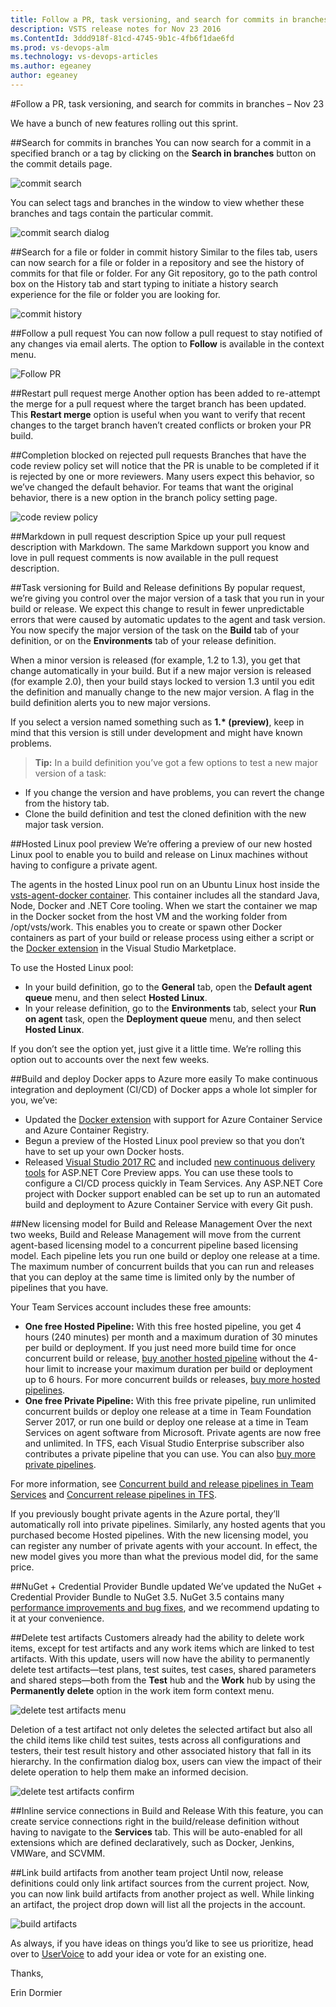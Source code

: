 ```yaml
---
title: Follow a PR, task versioning, and search for commits in branches – Nov 23
description: VSTS release notes for Nov 23 2016
ms.ContentId: 3ddd918f-81cd-4745-9b1c-4fb6f1dae6fd
ms.prod: vs-devops-alm
ms.technology: vs-devops-articles
ms.author: egeaney
author: egeaney
---
```


#Follow a PR, task versioning, and search for commits in branches – Nov 23

We have a bunch of new features rolling out this sprint.

##Search for commits in branches
You can now search for a commit in a specified branch or a tag by clicking on the __Search in branches__ button on the commit details page.

![commit search](_img/11_23_03.png)

You can select tags and branches in the window to view whether these branches and tags contain the particular commit.

![commit search dialog](_img/11_23_04.png)

##Search for a file or folder in commit history
Similar to the files tab, users can now search for a file or folder in a repository and see the history of commits for that file or folder. For any Git repository, go to the path control box on the History tab and start typing to initiate a history search experience for the file or folder you are looking for.

![commit history](_img/11_23_06.png)

##Follow a pull request
You can now follow a pull request to stay notified of any changes via email alerts. The option to __Follow__ is available in the context menu.

![Follow PR](_img/11_23_01.png)

##Restart pull request merge
Another option has been added to re-attempt the merge for a pull request where the target branch has been updated. This __Restart merge__ option is useful when you want to verify that recent changes to the target branch haven’t created conflicts or broken your PR build.

##Completion blocked on rejected pull requests
Branches that have the code review policy set will notice that the PR is unable to be completed if it is rejected by one or more reviewers. Many users expect this behavior, so we’ve changed the default behavior. For teams that want the original behavior, there is a new option in the branch policy setting page.

![code review policy](_img/11_23_02.png)

##Markdown in pull request description
Spice up your pull request description with Markdown. The same Markdown support you know and love in pull request comments is now available in the pull request description.

##Task versioning for Build and Release definitions
By popular request, we’re giving you control over the major version of a task that you run in your build or release. We expect this change to result in fewer unpredictable errors that were caused by automatic updates to the agent and task version. You now specify the major version of the task on the __Build__ tab of your definition, or on the __Environments__ tab of your release definition. 

When a minor version is released (for example, 1.2 to 1.3), you get that change automatically in your build. But if a new major version is released (for example 2.0), then your build stays locked to version 1.3 until you edit the definition and manually change to the new major version. A flag in the build definition alerts you to new major versions.

If you select a version named something such as __1.* (preview)__, keep in mind that this version is still under development and might have known problems.

> __Tip:__ In a build definition you’ve got a few options to test a new major version of a task:
 * If you change the version and have problems, you can revert the change from the history tab.
 * Clone the build definition and test the cloned definition with the new major task version.

##Hosted Linux pool preview
We’re offering a preview of our new hosted Linux pool to enable you to build and release on Linux machines without having to configure a private agent.

The agents in the hosted Linux pool run on an Ubuntu Linux host inside the [vsts-agent-docker container](https://github.com/Microsoft/vsts-agent-docker). This container includes all the standard Java, Node, Docker and .NET Core tooling. When we start the container we map in the Docker socket from the host VM and the working folder from /opt/vsts/work. This enables you to create or spawn other Docker containers as part of your build or release process using either a script or the [Docker extension](https://marketplace.visualstudio.com/items?itemName=ms-vscs-rm.docker) in the Visual Studio Marketplace.

To use the Hosted Linux pool:
* In your build definition, go to the **General** tab, open the **Default agent queue** menu, and then select **Hosted Linux**.
* In your release definition, go to the **Environments** tab, select your **Run on agent** task, open the **Deployment queue** menu, and then select **Hosted Linux**.

If you don’t see the option yet, just give it a little time. We’re rolling this option out to accounts over the next few weeks.

##Build and deploy Docker apps to Azure more easily
To make continuous integration and deployment (CI/CD) of Docker apps a whole lot simpler for you, we’ve:
* Updated the [Docker extension](https://marketplace.visualstudio.com/items?itemName=ms-vscs-rm.docker) with support for Azure Container Service and Azure Container Registry. 
* Begun a preview of the Hosted Linux pool preview so that you don’t have to set up your own Docker hosts.
* Released [Visual Studio 2017 RC](https://www.visualstudio.com/vs/visual-studio-2017-rc/) and included [new continuous delivery tools](https://www.visualstudio.com/en-us/docs/build/apps/aspnet/aspnetcore-docker-to-azure) for ASP.NET Core Preview apps. You can use these tools to configure a CI/CD process quickly in Team Services. Any ASP.NET Core project with Docker support enabled can be set up to run an automated build and deployment to Azure Container Service with every Git push.

##New licensing model for Build and Release Management
Over the next two weeks, Build and Release Management will move from the current agent-based licensing model to a concurrent pipeline based licensing model. Each pipeline lets you run one build or deploy one release at a time. The maximum number of concurrent builds that you can run and releases that you can deploy at the same time is limited only by the number of pipelines that you have.

Your Team Services account includes these free amounts:
* __One free Hosted Pipeline:__ With this free hosted pipeline, you get 4 hours (240 minutes) per month and a maximum duration of 30 minutes per build or deployment. If you just need more build time for once concurrent build or release, [buy another hosted pipeline](https://marketplace.visualstudio.com/items?itemName=ms.build-release-hosted-pipelines) without the 4-hour limit to increase your maximum duration per build or deployment up to 6 hours. For more concurrent builds or releases, [buy more hosted pipelines](https://marketplace.visualstudio.com/items?itemName=ms.build-release-hosted-pipelines).
* __One free Private Pipeline:__ With this free private pipeline, run unlimited concurrent builds or deploy one release at a time in Team Foundation Server 2017, or run one build or deploy one release at a time in Team Services on agent software from Microsoft. Private agents are now free and unlimited. In TFS, each Visual Studio Enterprise subscriber also contributes a private pipeline that you can use. You can also [buy more private pipelines](https://marketplace.visualstudio.com/items?itemName=ms.build-release-private-pipelines). 

For more information, see [Concurrent build and release pipelines in Team Services](https://www.visualstudio.com/en-us/docs/release/getting-started/concurrent-pipelines-ts) and [Concurrent release pipelines in TFS](https://www.visualstudio.com/en-us/docs/release/getting-started/concurrent-pipelines-tfs).

If you previously bought private agents in the Azure portal, they’ll automatically roll into private pipelines. Similarly, any hosted agents that you purchased become Hosted pipelines. With the new licensing model, you can register any number of private agents with your account. In effect, the new model gives you more than what the previous model did, for the same price.

##NuGet + Credential Provider Bundle updated
We’ve updated the NuGet + Credential Provider Bundle to NuGet 3.5. NuGet 3.5 contains many [performance improvements and bug fixes](https://docs.nuget.org/ndocs/release-notes/nuget-3.5-rtm), and we recommend updating to it at your convenience.

##Delete test artifacts
Customers already had the ability to delete work items, except for test artifacts and any work items which are linked to test artifacts. With this update, users will now have the ability to permanently delete test artifacts&mdash;test plans, test suites, test cases, shared parameters and shared steps&mdash;both from the __Test__ hub and the __Work__ hub by using the __Permanently delete__ option in the work item form context menu. 

![delete test artifacts menu](_img/11_23_07.png)

Deletion of a test artifact not only deletes the selected artifact but also all the child items like child test suites, tests across all configurations and testers, their test result history and other associated history that fall in its hierarchy. In the confirmation dialog box, users can view the impact of their delete operation to help them make an informed decision. 

![delete test artifacts confirm](_img/11_23_08.png)

##Inline service connections in Build and Release
With this feature, you can create service connections right in the build/release definition without having to navigate to the __Services__ tab. This will be auto-enabled for all extensions which are defined declaratively, such as Docker, Jenkins, VMWare, and SCVMM. 

##Link build artifacts from another team project
Until now, release definitions could only link artifact sources from the current project. Now, you can now link build artifacts from another project as well. While linking an artifact, the project drop down will list all the projects in the account.

![build artifacts](_img/11_23_09.png)

As always, if you have ideas on things you’d like to see us prioritize, head over to [UserVoice](https://visualstudio.uservoice.com/forums/330519-vso) to add your idea or vote for an existing one.

Thanks,

Erin Dormier